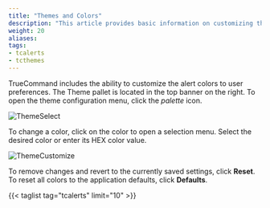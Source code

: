 ```yaml
---
title: "Themes and Colors"
description: "This article provides basic information on customizing themes and alert colors."
weight: 20
aliases:
tags:
- tcalerts
- tcthemes
---
```


TrueCommand includes the ability to customize the alert colors to user preferences.
The Theme pallet is located in the top banner on the right.
To open the theme configuration menu, click the <i class="material-icons" aria-hidden="true" title="Palette">palette</i> icon.

![ThemeSelect](/images/TrueCommand/2.0/ThemePallete.png "Theme Select")

To change a color, click on the color to open a selection menu. Select the desired color or enter its HEX color value.

![ThemeCustomize](/images/TrueCommand/2.0/ThemePalleteCustom.png "Theme Customize")

To remove changes and revert to the currently saved settings, click **Reset**.
To reset all colors to the application defaults, click **Defaults**.

{{< taglist tag="tcalerts" limit="10" >}}
